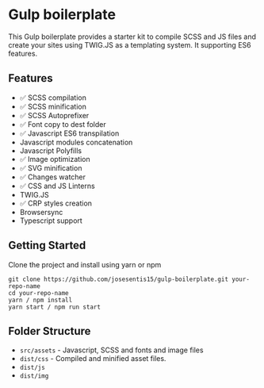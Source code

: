 # Gulp boilerplate

This Gulp boilerplate provides a starter kit to compile SCSS and JS files and create your sites using TWIG.JS as a templating system. It supporting ES6 features.

## Features
- :white_check_mark: SCSS compilation
- :white_check_mark: SCSS minification
- :white_check_mark: SCSS Autoprefixer
- :white_check_mark: Font copy to dest folder
- :white_check_mark: Javascript ES6 transpilation
- Javascript modules concatenation
- Javascript Polyfills
- :white_check_mark: Image optimization
- :white_check_mark: SVG minification
- :white_check_mark: Changes watcher
- :white_check_mark: CSS and JS Linterns
- TWIG.JS
- :white_check_mark: CRP styles creation
- Browsersync
- Typescript support

## Getting Started

Clone the project and install using yarn or npm

```
git clone https://github.com/josesentis15/gulp-boilerplate.git your-repo-name
cd your-repo-name
yarn / npm install
yarn start / npm run start
```

## Folder Structure

- `src/assets` - Javascript, SCSS and fonts and image files
- `dist/css` - Compiled and minified asset files.
- `dist/js`
- `dist/img`
